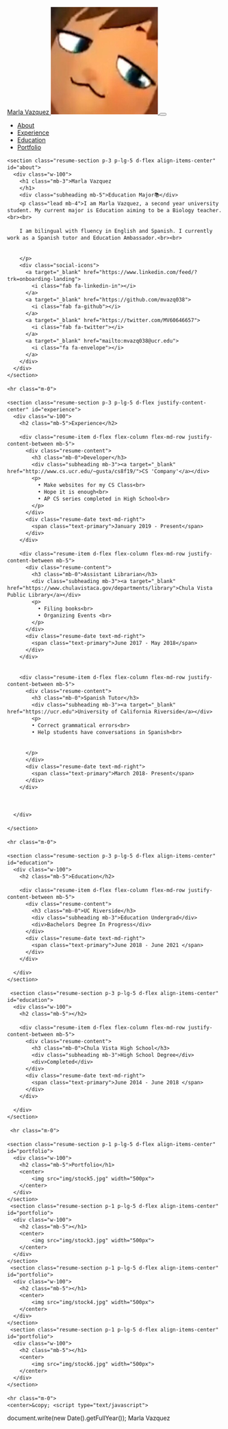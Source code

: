 <!DOCTYPE html>
<html lang="en">

<head>

  <meta charset='UTF-8'>
  <meta name="viewport" content="width=device-width, initial-scale=1, shrink-to-fit=no">
  <link rel="shortcut icon" href="img/favicon.ico">
  <meta name="description" content="">
  <meta name="author" content="">

  <title>Marla Vazquez - Student </title>

  <!-- Bootstrap core CSS -->
  <link href="vendor/bootstrap/css/bootstrap.min.css" rel="stylesheet">

  <!-- Custom fonts for this template -->
  <link href="https://fonts.googleapis.com/css?family=Saira+Extra+Condensed:500,700" rel="stylesheet">
  <link href="https://fonts.googleapis.com/css?family=Muli:400,400i,800,800i" rel="stylesheet">
  <link href="vendor/fontawesome-free/css/all.min.css" rel="stylesheet">

  <!-- Custom styles for this template -->
  <link href="css/resume.min.css" rel="stylesheet">

</head>

<body id="page-top">
  <nav class="navbar navbar-expand-lg navbar-dark bg-primary fixed-top" id="sideNav">
    <a class="navbar-brand js-scroll-trigger" href="#page-top">
      <span class="d-block d-lg-none">Marla Vazquez</span>
      <span class="d-none d-lg-block">
        <img class="img-fluid img-profile rounded-circle mx-auto mb-2" src="img/MarlaVazquez.jpg" alt="Profile Picture">
      </span>
    </a>
    <button class="navbar-toggler" type="button" data-toggle="collapse" data-target="#navbarSupportedContent" aria-controls="navbarSupportedContent" aria-expanded="false" aria-label="Toggle navigation">
      <span class="navbar-toggler-icon"></span>
    </button>
    <div class="collapse navbar-collapse" id="navbarSupportedContent">
      <ul class="navbar-nav">
        <li class="nav-item">
          <a class="nav-link js-scroll-trigger" href="#about">About</a>
        </li>
        <li class="nav-item">
          <a class="nav-link js-scroll-trigger" href="#experience">Experience</a>
        </li>
        <li class="nav-item">
          <a class="nav-link js-scroll-trigger" href="#education">Education</a>
        </li>
        <li class="nav-item">
          <a class="nav-link js-scroll-trigger" href="#portfolio">Portfolio</a>
        </li>
      </ul>
    </div>
  </div>
  </nav>

  <div class="container-fluid p-0">

    <section class="resume-section p-3 p-lg-5 d-flex align-items-center" id="about">
      <div class="w-100">
        <h1 class="mb-3">Marla Vazquez
        </h1>
        <div class="subheading mb-5">Education Major📚</div>
        <p class="lead mb-4">I am Marla Vazquez, a second year university student. My current major is Education aiming to be a Biology teacher.<br><br>

        I am bilingual with fluency in English and Spanish. I currently work as a Spanish tutor and Education Ambassador.<br><br>

    
        </p>
        <div class="social-icons">
          <a target="_blank" href="https://www.linkedin.com/feed/?trk=onboarding-landing">
            <i class="fab fa-linkedin-in"></i>
          </a>
          <a target="_blank" href="https://github.com/mvazq038">
            <i class="fab fa-github"></i>
          </a>
          <a target="_blank" href="https://twitter.com/MV60646657">
            <i class="fab fa-twitter"></i>
          </a>
          <a target="_blank" href="mailto:mvazq038@ucr.edu">
            <i class="fa fa-envelope"></i>
          </a>
        </div>
      </div>
    </section>

    <hr class="m-0">

    <section class="resume-section p-3 p-lg-5 d-flex justify-content-center" id="experience">
      <div class="w-100">
        <h2 class="mb-5">Experience</h2>

        <div class="resume-item d-flex flex-column flex-md-row justify-content-between mb-5">
          <div class="resume-content">
            <h3 class="mb-0">Developer</h3>
            <div class="subheading mb-3"><a target="_blank" href="http://www.cs.ucr.edu/~gusta/cs8f19/">CS 'Company'</a></div>
            <p>
              • Make websites for my CS Class<br> 
              • Hope it is enough<br>
              • AP CS series completed in High School<br>
            </p>
          </div>
          <div class="resume-date text-md-right">
            <span class="text-primary">January 2019 - Present</span>
          </div>
        </div>

        <div class="resume-item d-flex flex-column flex-md-row justify-content-between mb-5">
          <div class="resume-content">
            <h3 class="mb-0">Assistant Librarian</h3>
            <div class="subheading mb-3"><a target="_blank" href="https://www.chulavistaca.gov/departments/library">Chula Vista Public Library</a></div>
            <p>
              • Filing books<br>
              • Organizing Events <br>
            </p>
          </div>
          <div class="resume-date text-md-right">
            <span class="text-primary">June 2017 - May 2018</span>
          </div>
        </div>


        <div class="resume-item d-flex flex-column flex-md-row justify-content-between mb-5">
          <div class="resume-content">
            <h3 class="mb-0">Spanish Tutor</h3>
            <div class="subheading mb-3"><a target="_blank" href="https://ucr.edu">University of California Riverside</a></div>
            <p>
            • Correct grammatical errors<br>
            • Help students have conversations in Spanish<br>
          

          </p>
          </div>
          <div class="resume-date text-md-right">
            <span class="text-primary">March 2018- Present</span>
          </div>
        </div>



      </div>

    </section>

    <hr class="m-0">

    <section class="resume-section p-3 p-lg-5 d-flex align-items-center" id="education">
      <div class="w-100">
        <h2 class="mb-5">Education</h2>

        <div class="resume-item d-flex flex-column flex-md-row justify-content-between mb-5">
          <div class="resume-content">
            <h3 class="mb-0">UC Riverside</h3>
            <div class="subheading mb-3">Education Undergrad</div>
            <div>Bachelors Degree In Progress</div>
          </div>
          <div class="resume-date text-md-right">
            <span class="text-primary">June 2018 - June 2021 </span>
          </div>
        </div>

      </div>
    </section>
    
     <section class="resume-section p-3 p-lg-5 d-flex align-items-center" id="education">
      <div class="w-100">
        <h2 class="mb-5"></h2>

        <div class="resume-item d-flex flex-column flex-md-row justify-content-between mb-5">
          <div class="resume-content">
            <h3 class="mb-0">Chula Vista High School</h3>
            <div class="subheading mb-3">High School Degree</div>
            <div>Completed</div>
          </div>
          <div class="resume-date text-md-right">
            <span class="text-primary">June 2014 - June 2018 </span>
          </div>
        </div>

      </div>
    </section>
    
     <hr class="m-0">

    <section class="resume-section p-1 p-lg-5 d-flex align-items-center" id="portfolio">
      <div class="w-100">
        <h2 class="mb-5">Portfolio</h1>
        <center>
            <img src="img/stock5.jpg" width="500px">
        </center>
      </div>
    </section>
     <section class="resume-section p-1 p-lg-5 d-flex align-items-center" id="portfolio">
      <div class="w-100">
        <h2 class="mb-5"></h1>
        <center>
            <img src="img/stock3.jpg" width="500px">
        </center>
      </div>
    </section>
     <section class="resume-section p-1 p-lg-5 d-flex align-items-center" id="portfolio">
      <div class="w-100">
        <h2 class="mb-5"></h1>
        <center>
            <img src="img/stock4.jpg" width="500px">
        </center>
      </div>
    </section>
     <section class="resume-section p-1 p-lg-5 d-flex align-items-center" id="portfolio">
      <div class="w-100">
        <h2 class="mb-5"></h1>
        <center>
            <img src="img/stock6.jpg" width="500px">
        </center>
      </div>
    </section>

    <hr class="m-0">
    <center>&copy; <script type="text/javascript">
  document.write(new Date().getFullYear());
  </script> Marla Vazquez</center><br>


  </div>

  

  <!-- Bootstrap core JavaScript -->
  <script src="vendor/jquery/jquery.min.js"></script>
  <script src="vendor/bootstrap/js/bootstrap.bundle.min.js"></script>

  <!-- Plugin JavaScript -->
  <script src="vendor/jquery-easing/jquery.easing.min.js"></script>

  <!-- Custom scripts for this template -->
  <script src="js/resume.min.js"></script>

</body>

</html>
